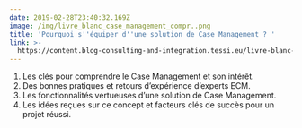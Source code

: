 ```yaml
---
date: 2019-02-28T23:40:32.169Z
image: /img/livre_blanc_case_management_compr..png
title: 'Pourquoi s''équiper d''une solution de Case Management ? '
link: >-
  https://content.blog-consulting-and-integration.tessi.eu/livre-blanc-tessi-pourquoi-sequiper-dune-solution-de-case-management
---
```

1. Les clés pour comprendre le Case Management et son intérêt.
2. Des bonnes pratiques et retours d’expérience d’experts ECM.
3. Les fonctionnalités vertueuses d’une solution de Case Management.
4. Les idées reçues sur ce concept et facteurs clés de succès pour un projet réussi.
